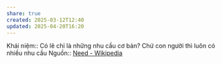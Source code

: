 ```yaml
---
share: true
created: 2025-03-12T12:40
updated: 2025-04-20T16:20
---
```

Khái niệm:: 
Có lẽ chỉ là những nhu cầu cơ bản? Chứ con người thì luôn có nhiều nhu cầu
Nguồn:: [Need - Wikipedia](https://en.wikipedia.org/wiki/Need)